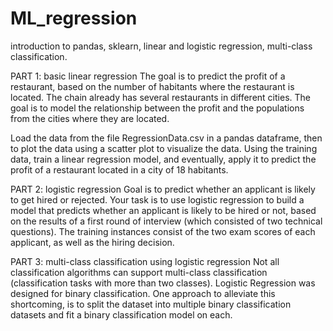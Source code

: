# ML_regression
introduction to pandas, sklearn, linear and logistic regression, multi-class classification.

PART 1: basic linear regression
The goal is to predict the profit of a restaurant, based on the number of habitants where the restaurant is
located. The chain already has several restaurants in different cities. The goal is to model the relationship
between the profit and the populations from the cities where they are located.

Load the data from the file RegressionData.csv in a pandas dataframe, then to plot
the data using a scatter plot to visualize the data. Using the training data, train a linear regression
model, and eventually, apply it to predict the profit of a restaurant located in a city of 18 habitants.

PART 2: logistic regression
Goal is to predict whether an applicant is likely to get hired or rejected. Your task is to use logistic
regression to build a model that predicts whether an applicant is likely to be hired or not, based on the
results of a first round of interview (which consisted of two technical questions).
The training instances consist of the two exam scores of each applicant, as well as the hiring decision.

PART 3: multi-class classification using logistic regression
Not all classification algorithms can support multi-class classification (classification tasks with more
than two classes). Logistic Regression was designed for binary classification.
One approach to alleviate this shortcoming, is to split the dataset into multiple binary classification
datasets and fit a binary classification model on each. 
